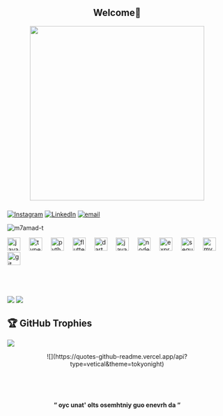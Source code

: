 
<h2 align="center">Welcome👋</h2>

<div align="center">
  <img height="400" src="https://media1.giphy.com/media/v1.Y2lkPTc5MGI3NjExZnUxcGp5YjZtemJqb3FoOWJmcWEzM3czZ2x5ZHdjYjZvdXJlOW84YyZlcD12MV9pbnRlcm5hbF9naWZfYnlfaWQmY3Q9Zw/tL5HmgfZi0Qow/giphy.gif"  />
</div>

###

[![Instagram](https://img.shields.io/badge/Instagram-%23E4405F.svg?logo=Instagram&logoColor=white)](https://instagram.com/m7amad_tahir) [![LinkedIn](https://img.shields.io/badge/LinkedIn-%230077B5.svg?logo=linkedin&logoColor=white)](https://linkedin.com/in/m7amad-t) [![email](https://img.shields.io/badge/Email-D14836?logo=gmail&logoColor=white)](mailto:mhamadtahir2003@gmail.com)<p align="left"> <img src="https://komarev.com/ghpvc/?username=m7amad-t&label=Profile%20views&color=0e75b6&style=flat" alt="m7amad-t" /> </p>




<div align="left">
  <img src="https://cdn.jsdelivr.net/gh/devicons/devicon/icons/javascript/javascript-original.svg" height="30" alt="javascript logo"  />
  <img width="12" />
  <img src="https://cdn.jsdelivr.net/gh/devicons/devicon/icons/typescript/typescript-original.svg" height="30" alt="typescript logo"  />
  <img width="12" />
  <img src="https://cdn.jsdelivr.net/gh/devicons/devicon/icons/python/python-original.svg" height="30" alt="python logo"  />
  <img width="12" />
  <img src="https://cdn.jsdelivr.net/gh/devicons/devicon/icons/flutter/flutter-original.svg" height="30" alt="flutter logo"  />
  <img width="12" />
  <img src="https://cdn.jsdelivr.net/gh/devicons/devicon/icons/dart/dart-original.svg" height="30" alt="dart logo"  />
  <img width="12" />
  <img src="https://cdn.jsdelivr.net/gh/devicons/devicon/icons/java/java-original.svg" height="30" alt="java logo"  />
  <img width="12" />
  <img src="https://cdn.jsdelivr.net/gh/devicons/devicon/icons/nodejs/nodejs-original.svg" height="30" alt="nodejs logo"  />
  <img width="12" />
  <img src="https://cdn.jsdelivr.net/gh/devicons/devicon/icons/express/express-original.svg" height="30" alt="express logo"  />
  <img width="12" />
  <img src="https://cdn.jsdelivr.net/gh/devicons/devicon/icons/sequelize/sequelize-original.svg" height="30" alt="sequelize logo"  />
  <img width="12" />
  <img src="https://cdn.jsdelivr.net/gh/devicons/devicon/icons/mysql/mysql-original.svg" height="30" alt="mysql logo"  />
  <img width="12" />
  <img src="https://cdn.jsdelivr.net/gh/devicons/devicon/icons/git/git-original.svg" height="30" alt="git logo"  />
</div>

###
<br>
<br>


 
![](https://nirzak-streak-stats.vercel.app/?user=m7amad-t&theme=dark&hide_border=false)
![](https://github-readme-stats.vercel.app/api/top-langs/?username=m7amad-t&theme=dark&hide_border=false&include_all_commits=true&count_private=true&layout=compact)    




## 🏆 GitHub Trophies
![](https://github-profile-trophy.vercel.app/?username=m7amad-t&theme=tokyonight&no-frame=true&no-bg=false&margin-w=4)

<p align="center">
![](https://quotes-github-readme.vercel.app/api?type=vetical&theme=tokyonight)
</p>


###
<br>
<br clear="both">

<h4 align="center">“ oyc unat' olts osemhtniy guo enevrh da “</h4>

###
